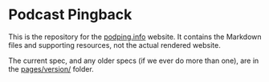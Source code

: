 # Podcast Pingback

This is the repository for the [podping.info](https://podping.info/) website. It
contains the Markdown files and supporting resources, not the actual rendered
website.

The current spec, and any older specs (if we ever do more than one), are in the [pages/version/](https://github.com/aiir/podcast-pingback/blob/master/pages/version/)
folder.
